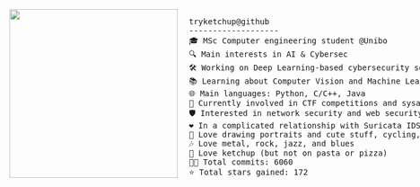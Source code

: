 <div style="display: flex; align-items: flex-start;">
  <!-- Left: Image -->
  <div>
    <img src="https://github.com/user-attachments/assets/3a4b254f-6a26-478b-b084-f9272d324c80" width="300">
  </div>
  <!-- Right: Code Block Text -->
  <div style="margin-left: 20px;">
    <pre>
tryketchup@github
-------------------
🎓 MSc Computer engineering student @Unibo  
🔍 Main interests in AI & Cybersec  
🛠 Working on Deep Learning-based cybersecurity solutions  
📚 Learning about Computer Vision and Machine Learning stuff  
🌐 Main languages: Python, C/C++, Java  
🚩 Currently involved in CTF competitions and sysadmin tasks  
🛡️ Interested in network security and web security  
❤️ In a complicated relationship with Suricata IDS  
🎨 Love drawing portraits and cute stuff, cycling, going to concerts  
🎶 Love metal, rock, jazz, and blues  
🍅 Love ketchup (but not on pasta or pizza)  
👨‍💻 Total commits: 6060  
⭐ Total stars gained: 172  
    </pre>
  </div>
</div>
